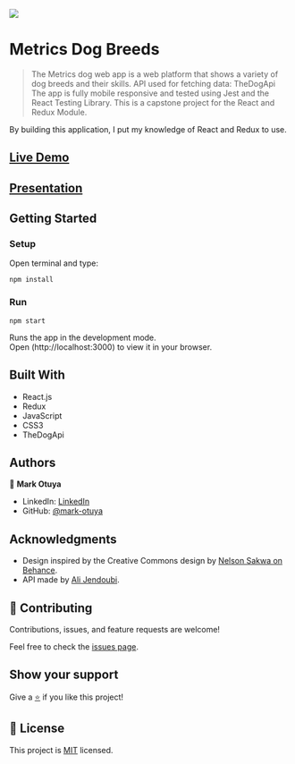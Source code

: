 ![](https://img.shields.io/badge/Microverse-blueviolet)

# Metrics Dog Breeds
>The Metrics dog web app is a web platform that shows a variety of dog breeds and their skills.
API used for fetching data: TheDogApi
The app is fully mobile responsive and tested using Jest and the React Testing Library.
This is a capstone project for the React and Redux Module.

By building this application, I put my knowledge of  React and Redux to use.

## [Live Demo](https://marks-metrics-app.netlify.app/)
## [Presentation](https://www.loom.com/share/5ecc1478e97c4a5d9987c0fc680e5dba)

## Getting Started

### Setup
Open terminal and type:

`npm install`

### Run
`npm start`

Runs the app in the development mode.\
Open (http://localhost:3000) to view it in your browser.

## Built With

- React.js
- Redux
- JavaScript
- CSS3
- TheDogApi

## Authors

👤 **Mark Otuya**

- LinkedIn: [LinkedIn](https://linkedin.com/in/markotuya0)
- GitHub: [@mark-otuya](https://github.com/markotuya0)

## Acknowledgments
- Design inspired by the Creative Commons design by [Nelson Sakwa on Behance](https://www.behance.net/gallery/31579789/Ballhead-App-(Free-PSDs)).
- API made by [Ali Jendoubi](https://github.com/ichala).

## 🤝 Contributing

Contributions, issues, and feature requests are welcome!

Feel free to check the [issues page](https://github.com/markotuya0/metrics-web-app/issues).

## Show your support

Give a [⭐️](https://github.com/markotuya0/metrics-web-app/) if you like this project!

## 📝 License

This project is [MIT](LICENSE) licensed.
